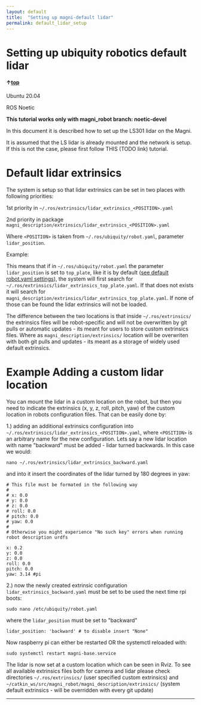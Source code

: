 ```yaml
---
layout: default
title:  "Setting up magni-default lidar"
permalink: default_lidar_setup
---
```

# Setting up ubiquity robotics default lidar

#### &uarr;[top]( https://ubiquityrobotics.github.io/learn/)

Ubuntu 20.04

ROS Noetic

**This tutorial works only with magni_robot branch: noetic-devel**

In this document it is described how to set up the LS301 lidar on the Magni.

It is assumed that the LS lidar is already mounted and the network is setup. If this is not the case, please first follow THIS (TODO link) tutorial.

# Default lidar extrinsics

The system is setup so that lidar extrinsics can be set in two places with following priorities:
    
1st priority in `~/.ros/extrinsics/lidar_extrinsics_<POSITION>.yaml`
    
2nd priority in package `magni_description/extrinsics/lidar_extrinsics_<POSITION>.yaml`

Where `<POSITION>` is taken from `~/.ros/ubiquity/robot.yaml`, parameter `lidar_position`.

Example: 

This means that if in `~/.ros/ubiquity/robot.yaml` the parameter `lidar_position` is set to `top_plate`, like it is by default ([see default robot.yaml settings](https://github.com/UbiquityRobotics/magni_robot/blob/noetic-devel/magni_bringup/config/default_robot.yaml)), the system will first search for `~/.ros/extrinsics/lidar_extrinsics_top_plate.yaml`. If that does not exists it will search for `magni_description/extrinsics/lidar_extrinsics_top_plate.yaml`. If none of those can be found the lidar extrinsics will not be loaded.

The difference between the two locations is that inside `~/.ros/extrinsics/` the extrinsics files will be robot-specific and will not be overwritten by git pulls or automatic updates - its meant for users to store custom extrinsics files. Where as `magni_description/extrinsics/` location will be overwriten with both git pulls and updates - its meant as a storage of widely used default extrinsics.


# Example Adding a custom lidar location

You can mount the lidar in a custom location on the robot, but then you need to indicate the extrinsics (x, y, z, roll, pitch, yaw) of the custom location in robots configuration files. That can be easily done by:

1.) adding an additional extrinsics configuration into `~/.ros/extrinsics/lidar_extrinsics_<POSITION>.yaml`, where `<POSITION>` is an arbitrary name for the new configuration. Lets say a new lidar location with name "backward" must be added - lidar turned backwards. In this case we would:

    nano ~/.ros/extrinsics/lidar_extrinsics_backward.yaml

and into it insert the coordinates of the lidar turned by 180 degrees in yaw:

    # This file must be formated in the following way
    #
    # x: 0.0
    # y: 0.0
    # z: 0.0
    # roll: 0.0
    # pitch: 0.0
    # yaw: 0.0
    #
    # Otherwise you might experience "No such key" errors when running robot description urdfs

    x: 0.2
    y: 0.0
    z: 0.0
    roll: 0.0
    pitch: 0.0
    yaw: 3.14 #pi

2.) now the newly created extrinsic configuration `lidar_extrinsics_backward.yaml` must be set to be used the next time rpi boots:

    sudo nano /etc/ubiquity/robot.yaml

where the `lidar_position` must be set to "backward"

    lidar_position: 'backward' # to disable insert "None"

Now raspberry pi can either be restarted OR the systemctl reloaded with:

    sudo systemctl restart magni-base.service

The lidar is now set at a custom location which can be seen in Rviz. To see all available extrinsics files both for camera and lidar please check directories `~/.ros/extrinsics/` (user specified custom extrinsics) and `~/catkin_ws/src/magni_robot/magni_description/extrinsics/` (system default extrinsics - will be overridden with every git update)

***